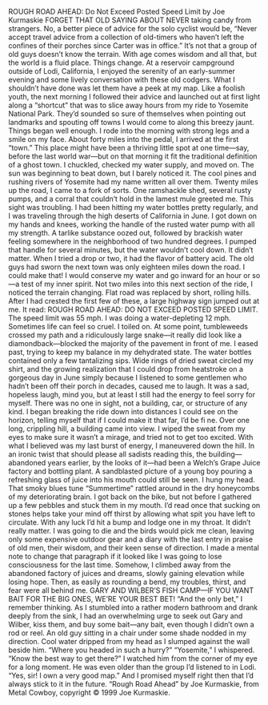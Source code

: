 ROUGH ROAD AHEAD: Do Not Exceed Posted Speed Limit
by Joe Kurmaskie
FORGET THAT OLD SAYING ABOUT NEVER taking candy from strangers. No, a better piece of advice for the solo cyclist would be, “Never accept travel advice from a collection of old-timers who haven’t left the confines of their porches since Carter was in office.” It’s not that a group of old guys doesn’t know the terrain. With age comes wisdom and all that, but the world is a fluid place. Things change. 
At a reservoir campground outside of Lodi, California, I enjoyed the serenity of an early-summer evening and some lively conversation with these old codgers. What I shouldn’t have done was let them have a peek at my map. Like a foolish youth, the next morning I followed their advice and launched out at first light along a “shortcut” that was to slice away hours from my ride to Yosemite National Park.
They’d sounded so sure of themselves when pointing out landmarks and spouting off towns I would come to along this breezy jaunt. Things began well enough. I rode into the morning with strong legs and a smile on my face. About forty miles into the pedal, I arrived at the first “town.” This place might have been a thriving little spot at one time—say, before the last world war—but on that morning it fit the traditional definition of a ghost town. I chuckled, checked my water supply, and moved on. The sun was beginning to beat down, but I barely noticed it. The cool pines and rushing rivers of Yosemite had my name written all over them. 
Twenty miles up the road, I came to a fork of sorts. One ramshackle shed, several rusty pumps, and a corral that couldn’t hold in the lamest mule greeted me. This sight was troubling. I had been hitting my water bottles pretty regularly, and I was traveling through the high deserts of California in June.
I got down on my hands and knees, working the handle of the rusted water pump with all my strength. A tarlike substance oozed out, followed by brackish water feeling somewhere in the neighborhood of two hundred degrees. I pumped that handle for several minutes, but the water wouldn’t cool down. It didn’t matter. When I tried a drop or two, it had the flavor of battery acid.
The old guys had sworn the next town was only eighteen miles down the road. I could make that! I would conserve my water and go inward for an hour or so—a test of my inner spirit. 
Not two miles into this next section of the ride, I noticed the terrain changing. Flat road was replaced by short, rolling hills. After I had crested the first few of these, a large highway sign jumped out at me. It read: ROUGH ROAD AHEAD: DO NOT EXCEED POSTED SPEED LIMIT.
The speed limit was 55 mph. I was doing a water-depleting 12 mph. Sometimes life can feel so cruel. 
I toiled on. At some point, tumbleweeds crossed my path and a ridiculously large snake—it really did look like a diamondback—blocked the majority of the pavement in front of me. I eased past, trying to keep my balance in my dehydrated state.
The water bottles contained only a few tantalizing sips. Wide rings of dried sweat circled my shirt, and the growing realization that I could drop from heatstroke on a gorgeous day in June simply because I listened to some gentlemen who hadn’t been off their porch in decades, caused me to laugh.
It was a sad, hopeless laugh, mind you, but at least I still had the energy to feel sorry for myself. There was no one in sight, not a building, car, or structure of any kind. I began breaking the ride down into distances I could see on the horizon, telling myself that if I could make it that far, I’d be fi ne.
Over one long, crippling hill, a building came into view. I wiped the sweat from my eyes to make sure it wasn’t a mirage, and tried not to get too excited. With what I believed was my last burst of energy, I maneuvered down the hill.
In an ironic twist that should please all sadists reading this, the building—abandoned years earlier, by the looks of it—had been a Welch’s Grape Juice factory and bottling plant. A sandblasted picture of a young boy pouring a refreshing glass of juice into his mouth could still be seen.
I hung my head.
That smoky blues tune “Summertime” rattled around in the dry honeycombs of my deteriorating brain.
I got back on the bike, but not before I gathered up a few pebbles and stuck them in my mouth. I’d read once that sucking on stones helps take your mind off thirst by allowing what spit you have left to circulate. With any luck I’d hit a bump and lodge one in my throat.
It didn’t really matter. I was going to die and the birds would pick me clean, leaving only some expensive outdoor gear and a diary with the last entry in praise of old men, their wisdom, and their keen sense of direction. I made a mental note to change that paragraph if it looked like I was going to lose consciousness for the last time.
Somehow, I climbed away from the abandoned factory of juices and dreams, slowly gaining elevation while losing hope. Then, as easily as rounding a bend, my troubles, thirst, and fear were all behind me.
GARY AND WILBER’S FISH CAMP—IF YOU WANT BAIT FOR THE BIG ONES, WE’RE YOUR BEST BET!
“And the only bet,” I remember thinking.
As I stumbled into a rather modern bathroom and drank deeply from the sink, I had an overwhelming urge to seek out Gary and Wilber, kiss them, and buy some bait—any bait, even though I didn’t own a rod or reel.
An old guy sitting in a chair under some shade nodded in my direction. Cool water dripped from my head as I slumped against the wall beside him.
“Where you headed in such a hurry?”
“Yosemite,” I whispered.
“Know the best way to get there?”
I watched him from the corner of my eye for a long moment. He was even older than the group I’d listened to in Lodi.
“Yes, sir! I own a very good map.”
And I promised myself right then that I’d always stick to it in the future.
“Rough Road Ahead” by Joe Kurmaskie, from Metal Cowboy, copyright © 1999 Joe Kurmaskie.